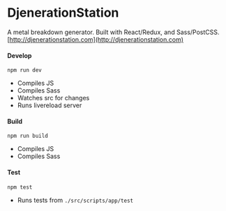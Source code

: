 # DjenerationStation

A metal breakdown generator. Built with React/Redux, and Sass/PostCSS. [http://djenerationstation.com](http://djenerationstation.com)

#### Develop
```npm run dev```
- Compiles JS
- Compiles Sass
- Watches src for changes
- Runs livereload server


#### Build
```npm run build```
- Compiles JS
- Compiles Sass

#### Test
```npm test```
- Runs tests from ```./src/scripts/app/test```
